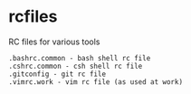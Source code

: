 # rcfiles
RC files for various tools

    .bashrc.common - bash shell rc file
    .cshrc.common - csh shell rc file
    .gitconfig - git rc file
    .vimrc.work - vim rc file (as used at work)



